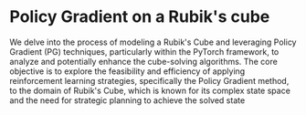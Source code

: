 # Policy Gradient on a Rubik's cube

We delve into the process of modeling a Rubik's Cube and leveraging Policy Gradient (PG) techniques, particularly within the PyTorch framework, to analyze and potentially enhance the cube-solving algorithms. The core objective is to explore the feasibility and efficiency of applying reinforcement learning strategies, specifically the Policy Gradient method, to the domain of Rubik's Cube, which is known for its complex state space and the need for strategic planning to achieve the solved state
